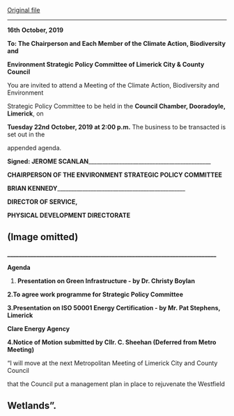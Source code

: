 [Original file](https://www.limerick.ie/sites/default/files/media/documents/2019-10/Agenda%20-%2022nd%20Oct%202019%20Climate%20Action%2C%20Biodiversity%20Env%20SPC%20Meeting.pdf)

---
**16th** **October, 2019**

**To: The Chairperson and Each Member of the Climate Action, Biodiversity and**

**Environment Strategic Policy Committee of Limerick City & County Council**

You are invited to attend a Meeting of the Climate Action, Biodiversity and Environment

Strategic Policy Committee to be held in the **Council Chamber, Dooradoyle, Limerick**, on

**Tuesday 22nd** **October, 2019 at 2:00 p.m.**  The business to be transacted is set out in the

appended agenda.

**Signed: JEROME SCANLAN**\_\_\_\_\_\_\_\_\_\_\_\_\_\_\_\_\_\_\_\_\_\_\_\_\_\_\_\_\_\_\_\_\_\_\_\_\_\_\_\_\_\_\_\_

**CHAIRPERSON OF THE ENVIRONMENT STRATEGIC POLICY COMMITTEE**

**BRIAN KENNEDY**\_\_\_\_\_\_\_\_\_\_\_\_\_\_\_\_\_\_\_\_\_\_\_\_\_\_\_\_\_\_\_\_\_\_\_\_\_\_\_\_\_\_\_\_\_\_

**DIRECTOR OF SERVICE,**

**PHYSICAL DEVELOPMENT DIRECTORATE**

(Image omitted)
---
**\_\_\_\_\_\_\_\_\_\_\_\_\_\_\_\_\_\_\_\_\_\_\_\_\_\_\_\_\_\_\_\_\_\_\_\_\_\_\_\_\_\_\_\_\_\_\_\_\_\_\_\_\_\_\_\_\_\_\_\_\_\_\_\_\_\_\_\_\_\_\_\_**

**Agenda**

1. **Presentation on Green Infrastructure - by Dr. Christy Boylan**

**2.To agree work programme for Strategic Policy Committee**

**3.Presentation on ISO 50001 Energy Certification - by Mr. Pat Stephens, Limerick**

**Clare Energy Agency**

**4.Notice of Motion submitted by Cllr. C. Sheehan (Deferred from Metro Meeting)**

“I will move at the next Metropolitan Meeting of Limerick City and County Council

that the Council put a management plan in place to rejuvenate the Westfield

Wetlands”.
---
